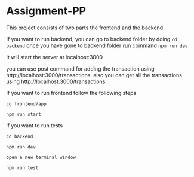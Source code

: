 # Assignment-PP

This project consists of two parts the frontend and the backend.

If you want to run backend, you can go to backend folder by doing `cd backend`
once you have gone to backend folder run command `npm run dev`

It will start the server at localhost:3000

you can use post command for adding the transaction using http://localhost:3000/transactions.
also you can get all the transactions using http://localhost:3000/transactions.

If you want to run frontend follow the following steps

`cd frontend/app`

`npm run start`

if you want to run tests

`cd backend`

`npm run dev`

`open a new terminal window`

`npm run test`
